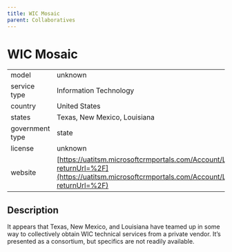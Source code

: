 ```yaml
---
title: WIC Mosaic
parent: Collaboratives
---
```


# WIC Mosaic

|                   |                                          |
|:------------------|:-----------------------------------------|
| model             | unknown
| service type      | Information Technology
| country           | United States
| states            | Texas, New Mexico, Louisiana
| government type   | state
| license           | unknown
| website           |[https://uatitsm.microsoftcrmportals.com/Account/Login/Register?returnUrl=%2F](https://uatitsm.microsoftcrmportals.com/Account/Login/Register?returnUrl=%2F)


## Description
It appears that Texas, New Mexico, and Louisiana have teamed up in some way to collectively obtain WIC technical services from a private vendor. It’s presented as a consortium, but specifics are not readily available.
